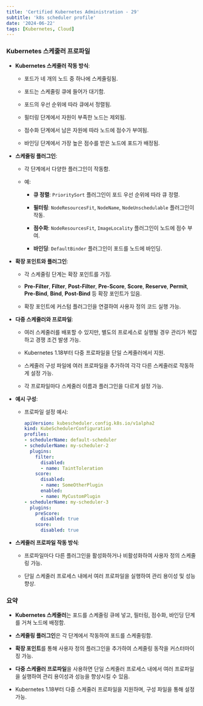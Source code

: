 ```yaml
--- 
title: 'Certified Kubernetes Administration - 29'
subtitle: 'k8s scheduler profile'
date: '2024-06-22'
tags: [Kubernetes, Cloud]
---
```


### Kubernetes 스케줄러 프로파일

- **Kubernetes 스케줄러 작동 방식**:
  
  - 포드가 네 개의 노드 중 하나에 스케줄링됨.
  
  - 포드는 스케줄링 큐에 들어가 대기함.
  
  - 포드의 우선 순위에 따라 큐에서 정렬됨.
  
  - 필터링 단계에서 자원이 부족한 노드는 제외됨.
  
  - 점수화 단계에서 남은 자원에 따라 노드에 점수가 부여됨.
  
  - 바인딩 단계에서 가장 높은 점수를 받은 노드에 포드가 배정됨.


- **스케줄링 플러그인**:
  
  - 각 단계에서 다양한 플러그인이 작동함.
  
  - 예:
    
    - **큐 정렬**: `PrioritySort` 플러그인이 포드 우선 순위에 따라 큐 정렬.
    
    - **필터링**: `NodeResourcesFit`, `NodeName`, `NodeUnschedulable` 플러그인이 작동.
    
    - **점수화**: `NodeResourcesFit`, `ImageLocality` 플러그인이 노드에 점수 부여.
    
    - **바인딩**: `DefaultBinder` 플러그인이 포드를 노드에 바인딩.


- **확장 포인트와 플러그인**:
  
  - 각 스케줄링 단계는 확장 포인트를 가짐.
  
  - **Pre-Filter**, **Filter**, **Post-Filter**, **Pre-Score**, **Score**, **Reserve**, **Permit**, **Pre-Bind**, **Bind**, **Post-Bind** 등 확장 포인트가 있음.
  
  - 확장 포인트에 커스텀 플러그인을 연결하여 사용자 정의 코드 실행 가능.


- **다중 스케줄러와 프로파일**:
  
  - 여러 스케줄러를 배포할 수 있지만, 별도의 프로세스로 실행될 경우 관리가 복잡하고 경쟁 조건 발생 가능.
  
  - Kubernetes 1.18부터 다중 프로파일을 단일 스케줄러에서 지원.
  
  - 스케줄러 구성 파일에 여러 프로파일을 추가하여 각각 다른 스케줄러로 작동하게 설정 가능.
  
  - 각 프로파일마다 스케줄러 이름과 플러그인을 다르게 설정 가능.


- **예시 구성**:
  
  - 프로파일 설정 예시:
    ```yaml
    apiVersion: kubescheduler.config.k8s.io/v1alpha2
    kind: KubeSchedulerConfiguration
    profiles:
    - schedulerName: default-scheduler
    - schedulerName: my-scheduler-2
      plugins:
        filter:
          disabled:
          - name: TaintToleration
        score:
          disabled:
          - name: SomeOtherPlugin
          enabled:
          - name: MyCustomPlugin
    - schedulerName: my-scheduler-3
      plugins:
        preScore:
          disabled: true
        score:
          disabled: true
    ```


- **스케줄러 프로파일 작동 방식**:
  
  - 프로파일마다 다른 플러그인을 활성화하거나 비활성화하여 사용자 정의 스케줄링 가능.
  
  - 단일 스케줄러 프로세스 내에서 여러 프로파일을 실행하여 관리 용이성 및 성능 향상.

### 요약


- **Kubernetes 스케줄러**는 포드를 스케줄링 큐에 넣고, 필터링, 점수화, 바인딩 단계를 거쳐 노드에 배정함.

- **스케줄링 플러그인**은 각 단계에서 작동하여 포드를 스케줄링함.

- **확장 포인트**를 통해 사용자 정의 플러그인을 추가하여 스케줄링 동작을 커스터마이징 가능.

- **다중 스케줄러 프로파일**을 사용하면 단일 스케줄러 프로세스 내에서 여러 프로파일을 실행하여 관리 용이성과 성능을 향상시킬 수 있음.

- Kubernetes 1.18부터 다중 스케줄러 프로파일을 지원하며, 구성 파일을 통해 설정 가능.